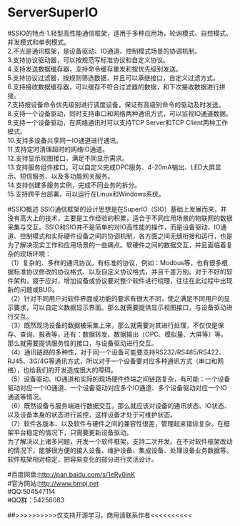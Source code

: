# ServerSuperIO

#SSIO的特点
1.轻型高性能通信框架，适用于多种应用场，轮询模式、自控模式、并发模式和单例模式。<br>
2.不光是通讯框架，是设备驱动、IO通道、控制模式场景的协调机制。<br>
3.支持协议驱动器，可以按规范写标准协议和自定义协议。<br>
4.支持发送数据缓存器，支持命令缓存重发和按优先级别发送。<br>
5.支持协议过滤器，按规则筛选数据，并且可以承继接口，自定义过滤方式。<br>
6.支持接收数据缓存器，可以缓存不符合过滤器的数据，和下次接收数据进行拼接。<br>
7.支持按设备命令优先级别进行调度设备，保证有高级别命令的驱动及时发送。<br>
8.支持一个设备驱动，同时支持串口和网络两种通讯方式，可以监视IO通道数据。<br>
9.支持一个设备驱动，在网络通讯时可以支持TCP Server和TCP Client两种工作模式。<br>
10.支持多设备共享同一IO通道进行通讯。<br>
11.支持定时清理超时的网络IO通道。<br>
12.支持显示视图接口，满足不同显示需求。<br>
13.支持服务组件接口，可以自定义完成OPC服务、4-20mA输出、LED大屏显示、短信服务、以及多功能网关服务。<br>
14.支持创建多服务实例，完成不同业务的拆分。<br>
15.支持跨平台部署，可以运行在Linux和Windows系统。<br>

#SSIO概述
   SSIO通信框架的设计思想是在SuperIO（SIO）基础上发展而来，并没有高大上的技术，主要是工作经验的积累，适合于不同应用场景的物联网的数据采集与交互。SSIO和SIO并不是简单的对IO高性能的操作，而是设备驱动、IO通道、控制模式和实际硬件设备之间的协调机制，各方面之间无缝衔接和运行，也是为了解决现实工作和应用场景的一些痛点。软硬件之间的数据交互，并且面临着复杂的现场环境：<br>
（1）复杂的、多样的通讯协议。有标准的协议，例如：Modbus等，也有很多根据标准协议修改的协议格式、以及自定义协议格式，并且千差万别。对于不好的软件架构，疲于应对，增加设备或协议要对整个软件进行梳理，往往在此过程中出现新的问题或BUG。<br>
（2）针对不同用户对软件界面或功能的要求有很大不同，使之满足不同用户的显示要求，可以自定义数据显示界面。那么就需要提供显示视图接口，与设备驱动进行交互。<br>
（3）既然现场设备的数据被采集上来，那么就需要对其进行处理，不仅仅是保存、查询、报表等，还有：数据转发、数据输出（OPC、模拟量、大屏等）等。那么就需要提供服务性的接口，与设备驱动进行交互。<br>
（4）通讯链路的多种性，对于同一个设备可能要支持RS232/RS485/RS422、RJ45、3G/4G等通讯方式，所以对于一个设备要对应多种通讯方式（串口和网络），也给我们的开发造成很大的障碍。<br>
（5）设备驱动、IO通道和实际的现场硬件终端之间链路复杂，有可能：一个设备驱动对应一个IO通道、一个设备驱动对应多个IO通道、多个设备驱动对应一个IO通道等情况。<br>
（6）既然设备与服务端进行数据交互，那么就应该对设备的通讯状态、IO状态、以及设备本身的状态进行监控，这样设备才处于可维护状态。<br>
（7）软件各版本、以及软件与硬件之间的兼容性很差，管理起来错综复杂。在框架平台稳定的情况下，只需要更新设备驱动。<br>
   为了解决以上诸多问题，开发一个软件框架，支持二次开发。在不对软件框架改动的情况下，能够很方便的接入设备、维护设备、集成设备、处理设备业务数据等。软件框架相对稳定，把容易变化的部分进行灵活设计。
   
   #百度网盘:http://pan.baidu.com/s/1eRy0inK<br>
   #官方网站:http://www.bmpj.net<br>
   #QQ:504547114<br>
   #QQ群：54256083 <br>

##>>>>>>>>>>仅支持开源学习，商用请联系作者<<<<<<<<<<

